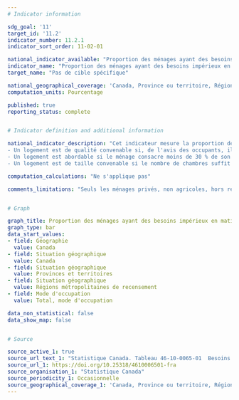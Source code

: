 ```yaml
---
# Indicator information

sdg_goal: '11'
target_id: '11.2'
indicator_number: 11.2.1
indicator_sort_order: 11-02-01

national_indicator_available: "Proportion des ménages ayant des besoins impérieux en matière de logement"
indicator_name: "Proportion des ménages ayant des besoins impérieux en matière de logement"
target_name: "Pas de cible spécifique"

national_geographical_coverage: 'Canada, Province ou territoire, Région métropolitaine de recensement'
computation_units: Pourcentage

published: true
reporting_status: complete


# Indicator definition and additional information

national_indicator_description: "Cet indicateur mesure la proportion des ménages ayant des besoins impérieux en matière de logement. Besoins impérieux en matière de logement indique si un ménage privé vit dans un logement qui ne rencontre pas le seuil d'au moins l'un des indicateurs de qualité, d'abordabilité ou de taille du logement, et s'il devrait consacrer 30 % ou plus de son revenu total avant impôt pour payer le loyer médian d'un autre logement acceptable dans sa collectivité (atteint les trois seuils des indicateurs de logement). Les seuils des indicateurs de logement sont définis de la manière suivante: <br><br>
- Un logement est de qualité convenable si, de l'avis des occupants, il ne nécessite pas de réparations majeures. <br>
- Un logement est abordable si le ménage consacre moins de 30 % de son revenu total avant impôt aux frais de logement. <br>
- Un logement est de taille convenable si le nombre de chambres suffit pour répondre aux besoins du ménage, compte tenu de la taille et de la composition du ménage, d'après les exigences de la Norme nationale d'occupation (NNO), conçue par la Société canadienne d'hypothèques et de logement et des représentants provinciaux et territoriaux."

computation_calculations: "Ne s'applique pas"

comments_limitations: "Seuls les ménages privés, non agricoles, hors réserve et propriétaires ou locataires qui ont un revenu positif et dont le rapport des frais de logement au revenu est inférieur à 100 % sont pris en considération dans l'évaluation des besoins impérieux en matière de logement. Les ménages non familiaux dont au moins l'un des soutiens est âgé de 15 à 29 ans et est aux études ne sont pas considérés comme ayant des besoins impérieux en matière de logement, peu importe leur situation de logement. On estime que les études sont une étape de transition et, par conséquent, que les faibles revenus gagnés par les ménages composés d'étudiants sont une situation temporaire."


# Graph

graph_title: Proportion des ménages ayant des besoins impérieux en matière de logement
graph_type: bar
data_start_values:
- field: Géographie
  value: Canada
- field: Situation géographique
  value: Canada
- field: Situation géographique
  value: Provinces et territoires
- field: Situation géographique
  value: Régions métropolitaines de recensement
- field: Mode d'occupation
  value: Total, mode d'occupation

data_non_statistical: false
data_show_map: false


# Source

source_active_1: true
source_url_text_1: "Statistique Canada. Tableau 46-10-0065-01  Besoins impérieux en matière de logement, selon le mode d'occupation, y compris le statut d'accédant à la propriété et de logement social et abordable"
source_url_1: https://doi.org/10.25318/4610006501-fra
source_organisation_1: "Statistique Canada"
source_periodicity_1: Occasionnelle
source_geographical_coverage_1: 'Canada, Province ou territoire, Région métropolitaine de recensement'
---
```


